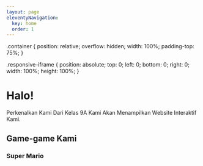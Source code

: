 ```yaml
---
layout: page
eleventyNavigation:
  key: home
  order: 1
---
```

<class>
  .container {
   position: relative;
   overflow: hidden;
   width: 100%;
   padding-top: 75%;
  }
  
.responsive-iframe {
  position: absolute;
  top: 0;
  left: 0;
  bottom: 0;
  right: 0;
  width: 100%;
  height: 100%;
 }
</style>
# Halo!
Perkenalkan Kami Dari Kelas 9A Kami Akan Menampilkan Website Interaktif Kami.

## Game-game Kami

### Super Mario

<div class="container">
 <object data="https://game-scratch.vercel.app/" width="100%" height="100%" align="left" allowtransparency="true" frameborder="0" scrolling="no" class="responsive-iframe">
</object>
</div>
<i>*Hanya Bisa Menggunakan Keyboard</i>

## Siapa Kami?
Kami Adalah Orang Random

